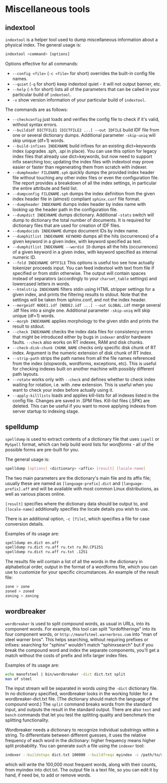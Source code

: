 # Miscellaneous tools

## indextool

`indextool` is a helper tool used to dump miscellaneous information about a physical index. The general usage is:

```sql
indextool <command> [options]
```

Options effective for all commands:

*   `--config <file>` (`-c <file>` for short) overrides the built-in config file names.
*   `--quiet` (`-q` for short) keep indextool quiet - it will not output banner, etc.
*   `--help` (`-h` for short) lists all of the parameters that can be called in your particular build of `indextool`.
*   `-v` show version information of your particular build of `indextool`.

The commands are as follows:

*   `--checkconfig` just loads and verifies the config file to check if it's valid, without syntax errors.
*   `--buildidf DICTFILE1 [DICTFILE2 ...] --out IDFILE` build IDF file from one or several dictionary dumps. Additional parameter `-skip-uniq` will skip unique (df=1) words.
*   `--build-infixes INDEXNAME` build infixes for an existing dict=keywords index (upgrades .sph, .spi in place). You can use this option for legacy index files that already use dict=keywords, but now need to support infix searching too; updating the index files with indextool may prove easier or faster than regenerating them from scratch with indexer.
*   `--dumpheader FILENAME.sph` quickly dumps the provided index header file without touching any other index files or even the configuration file. The report provides a breakdown of all the index settings, in particular the entire attribute and field list.
*   `--dumpconfig FILENAME.sph` dumps the index definition from the given index header file in (almost) compliant `sphinx.conf` file format.
*   `--dumpheader INDEXNAME` dumps index header by index name with looking up the header path in the configuration file.
*   `--dumpdict INDEXNAME` dumps dictionary. Additional `-stats` switch will dump to dictionary the total number of documents. It is required for dictionary files that are used for creation of IDF files.
*   `--dumpdocids INDEXNAME` dumps document IDs by index name.
*   `--dumphitlist INDEXNAME KEYWORD` dumps all the hits (occurrences) of a given keyword in a given index, with keyword specified as text.
*   `--dumphitlist INDEXNAME --wordid ID` dumps all the hits (occurrences) of a given keyword in a given index, with keyword specified as internal numeric ID.
*   `--fold INDEXNAME OPTFILE` This options is useful too see how actually tokenizer proceeds input. You can feed indextool with text from file if specified or from stdin otherwise. The output will contain spaces instead of separators (accordingly to your `charset_table` settings) and lowercased letters in words.
*   `--htmlstrip INDEXNAME` filters stdin using HTML stripper settings for a given index, and prints the filtering results to stdout. Note that the settings will be taken from sphinx.conf, and not the index header.
*   `--mergeidf NODE1.idf [NODE2.idf ...] --out GLOBAL.idf` merge several .idf files into a single one. Additional parameter `-skip-uniq` will skip unique (df=1) words.
*   `--morph INDEXNAME` applies morphology to the given stdin and prints the result to stdout.
*   `--check INDEXNAME` checks the index data files for consistency errors that might be introduced either by bugs in `indexer` and/or hardware faults. `--check` also works on RT indexes, RAM and disk chunks.
*   `--check-disk-chunk CHUNK_NAME` checks only specific disk chunk of RT index. Argument is the numeric extension of disk chunk of RT index.
*   `--strip-path` strips the path names from all the file names referenced from the index (stopwords, wordforms, exceptions, etc). This is useful for checking indexes built on another machine with possibly different path layouts.
*   `--rotate` works only with `--check` and defines whether to check index waiting for rotation, i.e. with .new extension. This is useful when you want to check your index before actually using it.
*   `--apply-killlists` loads and applies kill-lists for all indexes listed in the config file. Changes are saved in .SPM files. Kill-list files (.SPK) are deleted. This can be useful if you want to move applying indexes from server startup to indexing stage.

## spelldump

`spelldump` is used to extract contents of a dictionary file that uses `ispell` or `MySpell` format, which can help build word lists for *wordforms* - all of the possible forms are pre-built for you.

The general usage is:

```bash
spelldump [options] <dictionary> <affix> [result] [locale-name]
```

The two main parameters are the dictionary's main file and its affix file; usually these are named as `[language-prefix].dict` and `[language-prefix].aff` and will be available with most common Linux distributions, as well as various places online.

`[result]` specifies where the dictionary data should be output to, and `[locale-name]` additionally specifies the locale details you wish to use.

There is an additional option, `-c [file]`, which specifies a file for case conversion details.

Examples of its usage are:

```bash
spelldump en.dict en.aff
spelldump ru.dict ru.aff ru.txt ru_RU.CP1251
spelldump ru.dict ru.aff ru.txt .1251
```

The results file will contain a list of all the words in the dictionary in alphabetical order, output in the format of a wordforms file, which you can use to customize for your specific circumstances. An example of the result file:

```bash
zone > zone
zoned > zoned
zoning > zoning
```

## wordbreaker

`wordbreaker` is used to split compound words, as usual in URLs, into its component words. For example, this tool can split "lordoftherings" into its four component words, or `http://manofsteel.warnerbros.com` into "man of steel warner bros". This helps searching, without requiring prefixes or infixes: searching for "sphinx" wouldn't match "sphinxsearch" but if you break the compound word and index the separate components, you'll get a match without the costs of prefix and infix larger index files.

Examples of its usage are:

```bash
echo manofsteel | bin/wordbreaker -dict dict.txt split
man of steel
```

The input stream will be separated in words using the `-dict` dictionary file. In no dictionary specified, wordbreaker looks in the working folder for a wordbreaker-dict.txt file. (The dictionary should match the language of the compound word.) The `split` command breaks words from the standard input, and outputs the result in the standard output. There are also `test` and `bench` commands that let you test the splitting quality and benchmark the splitting functionality.

Wordbreaker needs a dictionary to recognize individual substrings within a string. To differentiate between different guesses, it uses the relative frequency of each word in the dictionary: higher frequency means higher split probability. You can generate such a file using the `indexer` tool:

```bash
indexer --buildstops dict.txt 100000 --buildfreqs myindex -c /path/to/sphinx.conf
```

which will write the 100,000 most frequent words, along with their counts, from myindex into dict.txt. The output file is a text file, so you can edit it by hand, if need be, to add or remove words.

